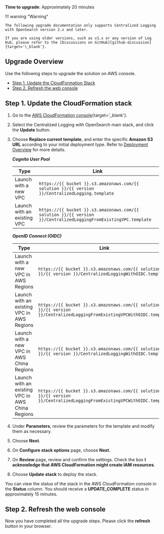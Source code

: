 **Time to upgrade**: Approximately 20 minutes

!!! warning "Warning"

    The following upgrade documentation only supports Centralized Logging with OpenSearch version 2.x and later.

    If you are using older versions, such as v1.x or any version of Log Hub, please refer to the [Discussions on GitHub][github-discussion]{target='\_blank'}.

## Upgrade Overview

Use the following steps to upgrade the solution on AWS console.

- [Step 1. Update the CloudFormation Stack](#step-1-update-the-cloudformation-stack)
- [Step 2. Refresh the web console](#step-2-refresh-the-web-console)

## Step 1. Update the CloudFormation stack

1. Go to the [AWS CloudFormation console](https://console.aws.amazon.com/cloudformation/){target='\_blank'}.

2. Select the Centralized Logging with OpenSearch main stack, and click the **Update** button.

3. Choose **Replace current template**, and enter the specific **Amazon S3 URL** according to your initial deployment type. Refer to [Deployment Overview](./deployment/index.md) for more details.

   **_Cognito User Pool_**

   | Type                        | Link                                                                                                            |
   | --------------------------- | --------------------------------------------------------------------------------------------------------------- |
   | Launch with a new VPC       | `https://{{ bucket }}.s3.amazonaws.com/{{ solution }}/{{ version }}/CentralizedLogging.template`                |
   | Launch with an existing VPC | `https://{{ bucket }}.s3.amazonaws.com/{{ solution }}/{{ version }}/CentralizedLoggingFromExistingVPC.template` |

   **_OpenID Connect (OIDC)_**

   | Type                                             | Link                                                                                                                    |
   | ------------------------------------------------ | ----------------------------------------------------------------------------------------------------------------------- |
   | Launch with a new VPC in AWS Regions             | `https://{{ bucket }}.s3.amazonaws.com/{{ solution }}/{{ version }}/CentralizedLoggingWithOIDC.template`                |
   | Launch with an existing VPC in AWS Regions       | `https://{{ bucket }}.s3.amazonaws.com/{{ solution }}/{{ version }}/CentralizedLoggingFromExistingVPCWithOIDC.template` |
   | Launch with a new VPC in AWS China Regions       | `https://{{ bucket }}.s3.amazonaws.com/{{ solution }}/{{ version }}/CentralizedLoggingWithOIDC.template`                |
   | Launch with an existing VPC in AWS China Regions | `https://{{ bucket }}.s3.amazonaws.com/{{ solution }}/{{ version }}/CentralizedLoggingFromExistingVPCWithOIDC.template` |

4. Under **Parameters**, review the parameters for the template and modify them as necessary.

5. Choose **Next**.

6. On **Configure stack options** page, choose **Next**.

7. On **Review** page, review and confirm the settings. Check the box **I acknowledge that AWS CloudFormation might create IAM resources**.

8. Choose **Update stack** to deploy the stack.

You can view the status of the stack in the AWS CloudFormation console in the **Status** column. You should receive a **UPDATE_COMPLETE** status in approximately 15 minutes.

## Step 2. Refresh the web console

Now you have completed all the upgrade steps. Please click the **refresh** button in your browser.

[github-discussion]: https://github.com/aws-solutions/centralized-logging-with-opensearch/discussions

